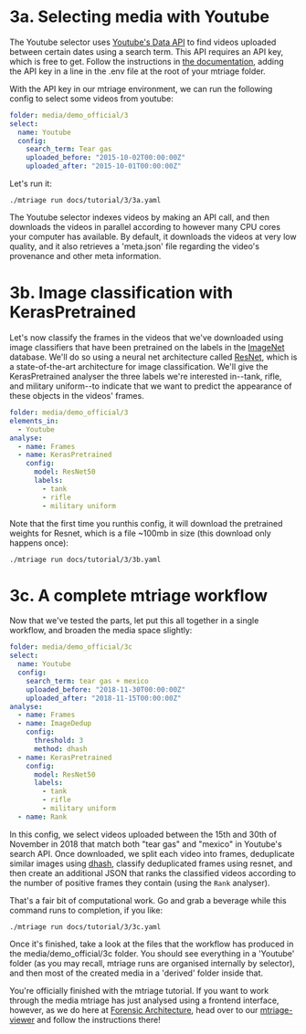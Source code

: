 # 3a. Selecting media with Youtube

The Youtube selector uses [Youtube's Data API](https://developers.google.com/youtube/v3)
to find videos uploaded between certain dates using a search term. This API
requires an API key, which is free to get. Follow the instructions in [the
documentation](/docs/components/youtube.md), adding the API key in a line in
the .env file at the root of your mtriage folder.

With the API key in our mtriage environment, we can run the following config to
select some videos from youtube:

```yaml
folder: media/demo_official/3
select:
  name: Youtube
  config:
    search_term: Tear gas 
    uploaded_before: "2015-10-02T00:00:00Z"
    uploaded_after: "2015-10-01T00:00:00Z"
```

Let's run it:

```
./mtriage run docs/tutorial/3/3a.yaml
```

The Youtube selector indexes videos by making an API call, and then downloads
the videos in parallel according to however many CPU cores your computer has
available. By default, it downloads the videos at very low quality, and it also
retrieves a 'meta.json' file regarding the video's provenance and other meta
information.

# 3b. Image classification with KerasPretrained 

Let's now classify the frames in the videos that we've downloaded using image
classifiers that have been pretrained on the labels in the
[ImageNet](http://www.image-net.org/) database. We'll do so using a neural net
architecture called [ResNet](https://arxiv.org/abs/1512.03385), which is
a state-of-the-art architecture for image classification. We'll give the
KerasPretrained analyser the three labels we're interested in--tank, rifle, and
military uniform--to indicate that we want to predict the appearance of these
objects in the videos' frames.

```yaml
folder: media/demo_official/3
elements_in:
  - Youtube
analyse:
  - name: Frames
  - name: KerasPretrained
    config:
      model: ResNet50
      labels:
        - tank
        - rifle
        - military uniform
```

Note that the first time you runthis config, it will download the pretrained
weights for Resnet, which is a file ~100mb in size (this download only happens
once):

```
./mtriage run docs/tutorial/3/3b.yaml
```

# 3c. A complete mtriage workflow

Now that we've tested the parts, let put this all together in a single
workflow, and broaden the media space slightly:

```yaml
folder: media/demo_official/3c
select:
  name: Youtube
  config:
    search_term: tear gas + mexico
    uploaded_before: "2018-11-30T00:00:00Z"
    uploaded_after: "2018-11-15T00:00:00Z"
analyse:
  - name: Frames
  - name: ImageDedup
    config:
      threshold: 3
      method: dhash
  - name: KerasPretrained
    config:
      model: ResNet50
      labels:
        - tank
        - rifle
        - military uniform
  - name: Rank
```


In this config, we select videos uploaded between the 15th and 30th of November
in 2018 that match both "tear gas" and "mexico" in Youtube's search API. Once
downloaded, we split each video into frames, deduplicate similar images using
[dhash](https://github.com/maccman/dhash), classify deduplicated frames using
resnet, and then create an additional JSON that ranks the classified videos
according to the number of positive frames they contain (using the `Rank` analyser).

That's a fair bit of computational work. Go and grab a beverage while this
command runs to completion, if you like:

```
./mtriage run docs/tutorial/3/3c.yaml
```
Once it's finished, take a look at the files that the workflow has produced in
the media/demo_official/3c folder. You should see everything in a 'Youtube'
folder (as you may recall, mtriage runs are organised internally by selector),
and then most of the created media in a 'derived' folder inside that.

You're officially finished with the mtriage tutorial. If you want to work
through the media mtriage has just analysed using a frontend interface,
however, as we do here at [Forensic Architecture](https://forensic-architecture.org),
head over to our [mtriage-viewer](https://github.com/forensic-architecture/mtriage-viewer)
and follow the instructions there!

